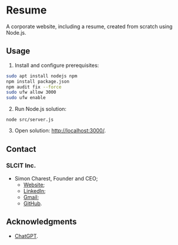 # Resume
A corporate website, including a resume, created from scratch using Node.js.

## Usage

1. Install and configure prerequisites:
```bash
sudo apt install nodejs npm
npm install package.json
npm audit fix --force
sudo ufw allow 3000
sudo ufw enable
```
2. Run Node.js solution:
```
node src/server.js
```
3. Open solution: [http://localhost:3000/](http://localhost:3000/).

## Contact
### SLCIT Inc.
- Simon Charest, Founder and CEO;
    - [Website](http://slcit.8bit.ca);
    - [LinkedIn](https://www.linkedin.com/in/simoncharest/);
    - [Gmail](mailto:simoncharest@gmail.com);
    - [GitHub](https://github.com/Simon-Charest/).

## Acknowledgments
- [ChatGPT](https://chat.openai.com/).
